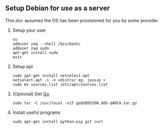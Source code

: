 Setup Debian for use as a server
--
This doc assumes the OS has been provisioned for you by some provider.

1. Setup your user
	```
	su
	adduser zaq --shell /bin/bash/
	adduser zaq sudo
	apt-get install sudo
	exit
	```

1. Setup apt
	```
	sudo apt-get install netselect-apt
	netselect-apt -s -n <distro/ eg. jessie >
	sudo mv sources.list /etc/apt/sources.list
	```

1. (Optional) Get [Go](https://golang.org/dl/)
	```
	sudo tar -C /usr/local -xzf go$VERSION.$OS-$ARCH.tar.gz
	```

1. Install useful programs
	```
	sudo apt-get install python-pip git curl
	```
